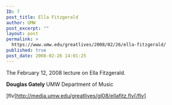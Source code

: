 ```yaml
---
ID: 7
post_title: Ella Fitzgerald
author: UMW
post_excerpt: ""
layout: post
permalink: >
  https://www.umw.edu/greatlives/2008/02/26/ella-fitzgerald/
published: true
post_date: 2008-02-26 14:01:25
---
```

The February 12, 2008 lecture on Ella Fitzgerald.

<strong>Douglas Gately</strong>
UMW Department of Music

[flv]http://media.umw.edu/greatlives/gl08/ellafitz.flv[/flv]